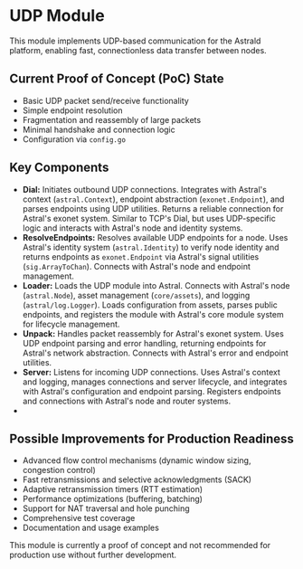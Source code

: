 # UDP Module

This module implements UDP-based communication for the Astrald platform, enabling fast, connectionless data transfer between nodes.

## Current Proof of Concept (PoC) State
- Basic UDP packet send/receive functionality
- Simple endpoint resolution
- Fragmentation and reassembly of large packets
- Minimal handshake and connection logic
- Configuration via `config.go`

## Key Components
- **Dial:** Initiates outbound UDP connections. Integrates with Astral's context (`astral.Context`), endpoint abstraction (`exonet.Endpoint`), and parses endpoints using UDP utilities. Returns a reliable connection for Astral's exonet system. Similar to TCP's Dial, but uses UDP-specific logic and interacts with Astral's node and identity systems.
- **ResolveEndpoints:** Resolves available UDP endpoints for a node. Uses Astral's identity system (`astral.Identity`) to verify node identity and returns endpoints as `exonet.Endpoint` via Astral's signal utilities (`sig.ArrayToChan`). Connects with Astral's node and endpoint management.
- **Loader:** Loads the UDP module into Astral. Connects with Astral's node (`astral.Node`), asset management (`core/assets`), and logging (`astral/log.Logger`). Loads configuration from assets, parses public endpoints, and registers the module with Astral's core module system for lifecycle management.
- **Unpack:** Handles packet reassembly for Astral's exonet system. Uses UDP endpoint parsing and error handling, returning endpoints for Astral's network abstraction. Connects with Astral's error and endpoint utilities.
- **Server:** Listens for incoming UDP connections. Uses Astral's context and logging, manages connections and server lifecycle, and integrates with Astral's configuration and endpoint parsing. Registers endpoints and connections with Astral's node and router systems.
- 
## Possible Improvements for Production Readiness
- Advanced flow control mechanisms (dynamic window sizing, congestion control)
- Fast retransmissions and selective acknowledgments (SACK)
- Adaptive retransmission timers (RTT estimation)
- Performance optimizations (buffering, batching)
- Support for NAT traversal and hole punching
- Comprehensive test coverage
- Documentation and usage examples

This module is currently a proof of concept and not recommended for production use without further development.

